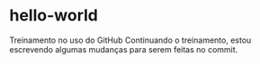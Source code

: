 # hello-world
Treinamento no uso do GitHub
Continuando o treinamento, estou escrevendo algumas mudanças para serem feitas no commit.
